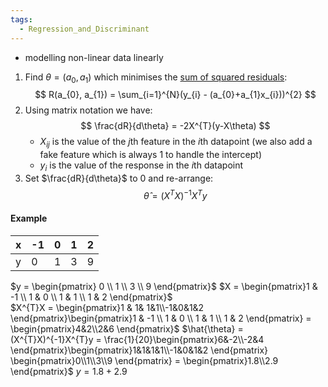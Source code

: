 ```yaml
---
tags:
  - Regression_and_Discriminant
---
```


- modelling non-linear data linearly 
1. Find $\theta = (a_{0}, a_{1})$ which minimises the <u>sum of squared residuals</u>:
$$
R(a_{0}, a_{1}) = \sum_{i=1}^{N}(y_{i} - (a_{0}+a_{1}x_{i}))^{2}
$$
2. Using matrix notation we have:
	$$
	\frac{dR}{d\theta} = -2X^{T}(y-X\theta)
	$$
	- $X_{ij}$ is the value of the $j$th feature in the $i$th datapoint (we also add a fake feature which is always 1 to handle the intercept)
	- $y_{i}$ is the value of the response in the $i$th datapoint
3. Set $\frac{dR}{d\theta}$ to $0$ and re-arrange:
$$
\hat{\theta} = (X^{T}X)^{-1}X^{T}y
$$
#### Example

| x   | -1  | 0   | 1   | 2   |
| --- | --- | --- | --- | --- |
| y   | 0   | 1   | 3   | 9   |
$y = \begin{pmatrix} 0 \\ 1 \\ 3 \\ 9 \end{pmatrix}$ $X = \begin{pmatrix}1 & -1 \\ 1 & 0 \\ 1 & 1 \\ 1 & 2 \end{pmatrix}$  
$X^{T}X = \begin{pmatrix}1 & 1& 1&1\\-1&0&1&2 \end{pmatrix}\begin{pmatrix}1 & -1 \\ 1 & 0 \\ 1 & 1 \\ 1 & 2 \end{pmatrix} = \begin{pmatrix}4&2\\2&6 \end{pmatrix}$ 
$\hat{\theta} = (X^{T}X)^{-1}X^{T}y = \frac{1}{20}\begin{pmatrix}6&-2\\-2&4 \end{pmatrix}\begin{pmatrix}1&1&1&1\\-1&0&1&2 \end{pmatrix} \begin{pmatrix}0\\1\\3\\9 \end{pmatrix} = \begin{pmatrix}1.8\\2.9 \end{pmatrix}$ 
$y = 1.8 + 2.9$ 